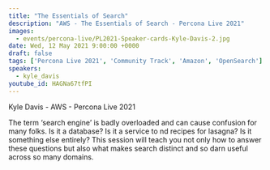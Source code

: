```yaml
---
title: "The Essentials of Search"
description: "AWS - The Essentials of Search - Percona Live 2021"
images:
  - events/percona-live/PL2021-Speaker-cards-Kyle-Davis-2.jpg
date: Wed, 12 May 2021 9:00:00 +0000
draft: false
tags: ['Percona Live 2021', 'Community Track', 'Amazon', 'OpenSearch']
speakers:
  - kyle_davis
youtube_id: HAGNa67tfPI
---
```


Kyle Davis - AWS - Percona Live 2021

The term ‘search engine’ is badly overloaded and can cause confusion for many folks. Is it a database? Is it a service to nd recipes for lasagna? Is it something else entirely? This session will teach you not only how to answer these questions but also what makes search distinct and so darn useful across so many domains.
